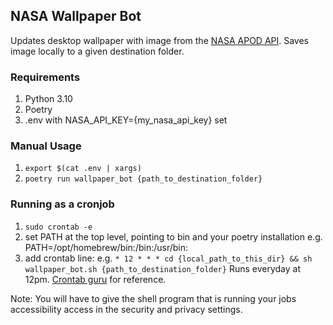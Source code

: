## NASA Wallpaper Bot

Updates desktop wallpaper with image from the [NASA APOD API](https://api.nasa.gov/). Saves image locally to a given destination folder.

### Requirements
1. Python 3.10
2. Poetry
3. .env with NASA_API_KEY={my_nasa_api_key} set

### Manual Usage
1. `export $(cat .env | xargs)`
2. `poetry run wallpaper_bot {path_to_destination_folder}`

### Running as a cronjob
1. `sudo crontab -e`
2. set PATH at the top level, pointing to bin and your poetry installation e.g. PATH=/opt/homebrew/bin:/bin:/usr/bin:
3. add crontab line:
    e.g. `* 12 * * * cd {local_path_to_this_dir} && sh wallpaper_bot.sh {path_to_destination_folder}` Runs everyday at 12pm. [Crontab guru](https://crontab.guru/) for reference.

Note: You will have to give the shell program that is running your jobs accessibility access in the security and privacy settings.   


